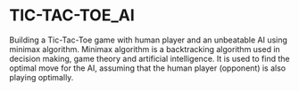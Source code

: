 # TIC-TAC-TOE_AI
Building a Tic-Tac-Toe game with human player and an unbeatable AI using minimax algorithm. Minimax algorithm is a backtracking algorithm used in decision making, game theory and artificial intelligence. It is used to find the optimal move for the AI, assuming that the human player (opponent) is also playing optimally.

